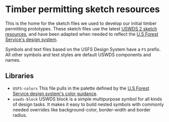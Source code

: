 # Timber permitting sketch resources

This is the home for the sketch files we used to develop our initial timber permitting prototypes. These sketch files use the latest [USWDS 2 sketch resources](https://designsystem.digital.gov/documentation/designers/), and have been adapted when needed to reflect the [U.S Forest Service's design system](https://nciinc.github.io/fs-fork-uswds-site/).

Symbols and text files based on the USFS Design System have a `FS` prefix. All other symbols and text styles are default USWDS components and names.

## Libraries
* `USFS-colors` This file pulls in the palette defined by the [U.S Forest Service design system's color guidance](https://nciinc.github.io/fs-fork-uswds-site/components/colors/).
* `uswds-block` USWDS block is a simple multipurpose symbol for all kinds of design tasks. It makes it easy to build nested symbols with commonly needed overrides like background-color, border-width and border radius. 


